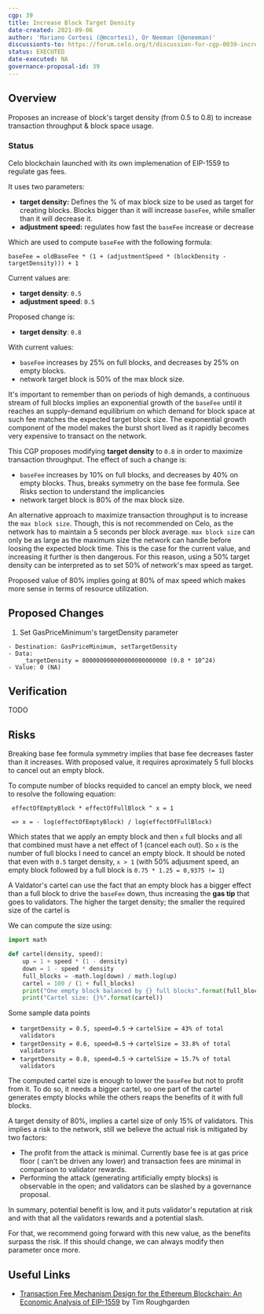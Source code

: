 ```yaml
---
cgp: 39
title: Increase Block Target Density
date-created: 2021-09-06
author: 'Mariano Cortesi (@mcortesi), Or Neeman (@oneeman)'
discussionts-to: https://forum.celo.org/t/discussion-for-cgp-0039-incre/1333
status: EXECUTED
date-executed: NA
governance-proposal-id: 39
---
```


## Overview

Proposes an increase of block's target density (from 0.5 to 0.8) to increase transaction throughput & block space usage.

### Status

Celo blockchain launched with its own implemenation of EIP-1559 to regulate gas fees.

It uses two parameters:

- **target density:** Defines the % of max block size to be used as target for creating blocks. Blocks bigger than it will increase `baseFee`, while smaller than it will decrease it.
- **adjustment speed:** regulates how fast the `baseFee` increase or decrease

Which are used to compute `baseFee` with the following formula:

```
baseFee = oldBaseFee * (1 + (adjustmentSpeed * (blockDensity - targetDensity))) + 1
```

Current values are:

- **target density**: `0.5`
- **adjustment speed**: `0.5`

Proposed change is:

- **target density**: `0.8`

With current values:

- `baseFee` increases by 25% on full blocks, and decreases by 25% on empty blocks.
- network target block is 50% of the max block size.

It's important to remember than on periods of high demands, a continuous stream of full blocks implies an exponential growth of the `baseFee` until it reaches an supply-demand equilibrium on which demand for block space at such fee matches the expected target block size. The exponential growth component of the model makes the burst short lived as it rapidly becomes very expensive to transact on the network.

This CGP proposes modifying **target density** to `0.8` in order to maximize transaction throughput. The effect of such a change is:

- `baseFee` increases by 10% on full blocks, and decreases by 40% on empty blocks. Thus, breaks symmetry on the base fee formula. See Risks section to understand the implicancies
- network target block is 80% of the max block size.

An alternative approach to maximize transaction throughput is to increase the `max block size`. Though, this is not recommended on Celo, as the network has to maintain a 5 seconds per block average. `max block size` can only be as large as the maximum size the network can handle before loosing the expected block time. This is the case for the current value, and increasing it further is then dangerous. For this reason, using a 50% target density can be interpreted as to set 50% of network's max speed as target.

Proposed value of 80% implies going at 80% of max speed which makes more sense in terms of resource utilization.

## Proposed Changes

1. Set GasPriceMinimum's targetDensity parameter

```
- Destination: GasPriceMinimum, setTargetDensity
- Data:
    _targetDensity = 800000000000000000000000 (0.8 * 10^24)
- Value: 0 (NA)
```

## Verification

TODO

## Risks

Breaking base fee formula symmetry implies that base fee decreases faster than it increases. With proposed value, it requires aproximately 5 full blocks to cancel out an empty block.

To compute number of blocks requided to cancel an empty block, we need to resolve the following equation:
```
 effectOfEmptyBlock * effectOfFullBlock ^ x = 1
 
 => x = - log(effectOfEmptyBlock) / log(effectOfFullBlock)
```
Which states that we apply an empty block and then `x` full blocks and all that combined must have a net effect of 1 (cancel each out). So `x` is the number of full blocks I need to cancel an empty block. It should be noted that even with `0.5` target density, `x > 1` (with 50% adjusment speed, an empty block followed by a full block is `0.75 * 1.25 = 0,9375 != 1`)

A Valdator's cartel can use the fact that an empty block has a bigger effect than a full block to drive the `baseFee` down, thus increasing the **gas tip** that goes to validators. The higher the target density; the smaller the required size of the cartel is

We can compute the size using:
```python
import math

def cartel(density, speed):
    up = 1 + speed * (1 - density)
    down = 1 - speed * density
    full_blocks = -math.log(down) / math.log(up)
    cartel = 100 / (1 + full_blocks)
    print("One empty block balanced by {} full blocks".format(full_blocks))
    print("Cartel size: {}%".format(cartel))
``` 

Some sample data points

- `targetDensity = 0.5, speed=0.5` -> `cartelSize = 43% of total validators`
- `targetDensity = 0.6, speed=0.5` -> `cartelSize = 33.8% of total validators`
- `targetDensity = 0.8, speed=0.5` -> `cartelSize = 15.7% of total validators`

The computed cartel size is enough to lower the `baseFee` but not to profit from it. To do so, it needs a bigger cartel, so one part of the cartel generates empty blocks while the others reaps the benefits of it with full blocks.

A target density of 80%, implies a cartel size of only 15% of validators. This implies a risk to the network, still we believe the actual risk is mitigated by two factors:

- The profit from the attack is minimal. Currently base fee is at gas price floor ( can't be driven any lower) and transaction fees are minimal in comparison to validator rewards.
- Performing the attack (generating artificially empty blocks) is observable in the open; and validators can be slashed by a governance proposal.

In summary, potential benefit is low, and it puts validator's reputation at risk and with that all the validators rewards and a potential slash.

For that, we recommend going forward with this new value, as the benefits surpass the risk. If this should change, we can always modify then parameter once more.

## Useful Links

- [Transaction Fee Mechanism Design for the Ethereum Blockchain: An Economic Analysis of EIP-1559](https://timroughgarden.org/papers/eip1559.pdf) by Tim Roughgarden
